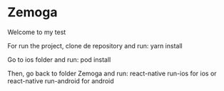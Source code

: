 # Zemoga

Welcome to my test

For run the project, clone de repository and run: yarn install

Go to ios folder and run: pod install

Then, go back to folder Zemoga and run: react-native run-ios for ios or react-native run-android for android
